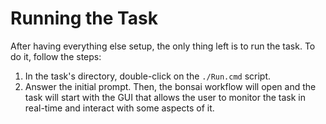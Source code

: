 # Running the Task

After having everything else setup, the only thing left is to run the task. To do it, follow the steps:
1. In the task's directory, double-click on the `./Run.cmd` script.
2. Answer the initial prompt. Then, the bonsai workflow will open and the task will start with the GUI that allows the user to monitor the task in real-time and interact with some aspects of it.